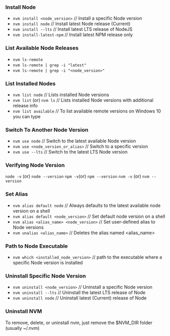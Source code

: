 ### Install Node

- `nvm install <node_version>` // Install a specific Node version
- `nvm install node` // Install latest Node release (Current)
- `nvm install --lts` // Install latest LTS release of NodeJS
- `nvm install-latest-npm` // Install latest NPM release only

### List Available Node Releases

- `nvm ls-remote`
- `nvm ls-remote | grep -i "latest"`
- `nvm ls-remote | grep -i "<node_version>"`

### List Installed Nodes

- `nvm list node` // Lists installed Node versions
- `nvm list` (or) `nvm ls` // Lists installed Node versions with additional release info
- `nvm list available` // To list available remote versions on Windows 10 you can type

### Switch To Another Node Version

- `nvm use node` // Switch to the latest available Node version
- `nvm use <node_version_or_alias>` // Switch to a specific version
- `nvm use --lts` // Switch to the latest LTS Node version

### Verifying Node Version

`node -v` (or) `node --version`
`npm -v`(or) `npm --version`
`nvm -v` (or) `nvm --version`

### Set Alias

- `nvm alias default node` // Always defaults to the latest available node version on a shell
- `nvm alias default <node_version>` // Set default node version on a shell
- `nvm alias <alias_name> <node_version>` // Set user-defined alias to Node versions
- `nvm unalias <alias_name>` // Deletes the alias named <alias_name>

### Path to Node Executable

- `nvm which <installed_node_version>` // path to the executable where a specific Node version is installed

### Uninstall Specific Node Version

- `nvm uninstall <node_version>` // Uninstall a specific Node version
- `nvm uninstall --lts` // Uninstall the latest LTS release of Node
- `nvm uninstall node` // Uninstall latest (Current) release of Node

### Uninstall NVM

To remove, delete, or uninstall nvm, just remove the $NVM_DIR folder (usually ~/.nvm)
